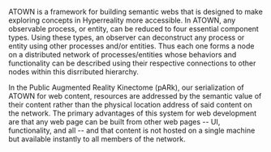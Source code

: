ATOWN is a framework for building semantic webs that is designed to make exploring concepts in Hyperreality more accessible. In ATOWN, any observable process, or entity, can be reduced to four essential component types. Using these types, an observer can deconstruct any process or entity using other processes and/or entities. Thus each one forms a node on a distributed network of processes/entities whose behaviors and functionality can be described using their respective connections to other nodes within this disrributed hierarchy. 

In the Public Augmented Reality Kinectome (pARk), our serialization of ATOWN for web content, resources are addressed by the semantic value of their content rather than the physical location address of said content on the network. The primary advantages of this system for web development are that any web page can be built from other web pages -- UI, functionality, and all -- and that content is not hosted on a single machine but available instantly to all members of the network.